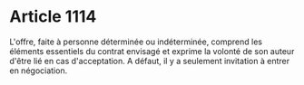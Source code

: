 # Article 1114

L'offre, faite à personne déterminée ou indéterminée, comprend les éléments essentiels du contrat envisagé et exprime la volonté de son auteur d'être lié en cas d'acceptation. A défaut, il y a seulement invitation à entrer en négociation.